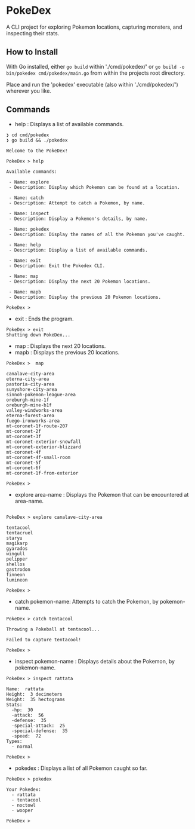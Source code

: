 # PokeDex

A CLI project for exploring Pokemon locations, capturing monsters, and inspecting their stats.

## How to Install

With Go installed, either ```go build``` within './cmd/pokedex/' or ```go build -o bin/pokedex cmd/pokedex/main.go``` from within the projects root directory.

Place and run the 'pokedex' executable (also within './cmd/pokedex/') wherever you like.

## Commands

* help : Displays a list of available commands.
```
❯ cd cmd/pokedex
❯ go build && ./pokedex

Welcome to the PokeDex!

PokeDex > help

Available commands:

 - Name: explore
 - Description: Display which Pokemon can be found at a location.

 - Name: catch
 - Description: Attempt to catch a Pokemon, by name.

 - Name: inspect
 - Description: Display a Pokemon's details, by name.

 - Name: pokedex
 - Description: Display the names of all the Pokemon you've caught.

 - Name: help
 - Description: Display a list of available commands.

 - Name: exit
 - Description: Exit the Pokedex CLI.

 - Name: map
 - Description: Display the next 20 Pokemon locations.

 - Name: mapb
 - Description: Display the previous 20 Pokemon locations.

PokeDex >
```
* exit : Ends the program.
```
PokeDex > exit
Shutting down PokeDex...
```
* map : Displays the next 20 locations.
* mapb : Displays the previous 20 locations.
```
PokeDex >  map

canalave-city-area
eterna-city-area
pastoria-city-area
sunyshore-city-area
sinnoh-pokemon-league-area
oreburgh-mine-1f
oreburgh-mine-b1f
valley-windworks-area
eterna-forest-area
fuego-ironworks-area
mt-coronet-1f-route-207
mt-coronet-2f
mt-coronet-3f
mt-coronet-exterior-snowfall
mt-coronet-exterior-blizzard
mt-coronet-4f
mt-coronet-4f-small-room
mt-coronet-5f
mt-coronet-6f
mt-coronet-1f-from-exterior

PokeDex >
```
* explore area-name : Displays the Pokemon that can be encountered at area-name.
```

PokeDex > explore canalave-city-area

tentacool
tentacruel
staryu
magikarp
gyarados
wingull
pelipper
shellos
gastrodon
finneon
lumineon

PokeDex >
```
* catch pokemon-name: Attempts to catch the Pokemon, by pokemon-name.
```
PokeDex > catch tentacool

Throwing a Pokeball at tentacool...

Failed to capture tentacool!

PokeDex >
```
* inspect pokemon-name : Displays details about the Pokemon, by pokemon-name.
```
PokeDex > inspect rattata

Name:  rattata
Height:  3 decimeters
Weight:  35 hectograms
Stats:
  -hp:  30
  -attack:  56
  -defense:  35
  -special-attack:  25
  -special-defense:  35
  -speed:  72
Types:
  - normal

PokeDex >
```
* pokedex : Displays a list of all Pokemon caught so far.
```
PokeDex > pokedex

Your Pokedex:
  - rattata
  - tentacool
  - noctowl
  - wooper

PokeDex >
```
